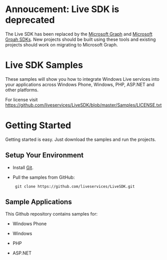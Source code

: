Annoucement: Live SDK is deprecated
================
The Live SDK has been replaced by the [Microsoft Graph](https://graph.microsoft.com) and [Microsoft Grpah SDKs](https://developer.microsoft.com/en-us/graph/code-samples-and-sdks).
New projects should be built using these tools and existing projects should work on migrating to Microsoft Graph.

Live SDK Samples
===========================

These samples will show you how to integrate Windows Live services into your applications across Windows Phone, Windows, PHP, ASP.NET and other platforms.

For license visit https://github.com/liveservices/LiveSDK/blob/master/Samples/LICENSE.txt

Getting Started
===============
Getting started is easy. Just download the samples and run the projects.

Setup Your Environment
----------------------

* Install [Git](http://git-scm.com/).

* Pull the samples from GitHub:

       git clone https://github.com/liveservices/LiveSDK.git

Sample Applications
-------------------

This Github repository contains samples for:

* Windows Phone

* Windows

* PHP

* ASP.NET
